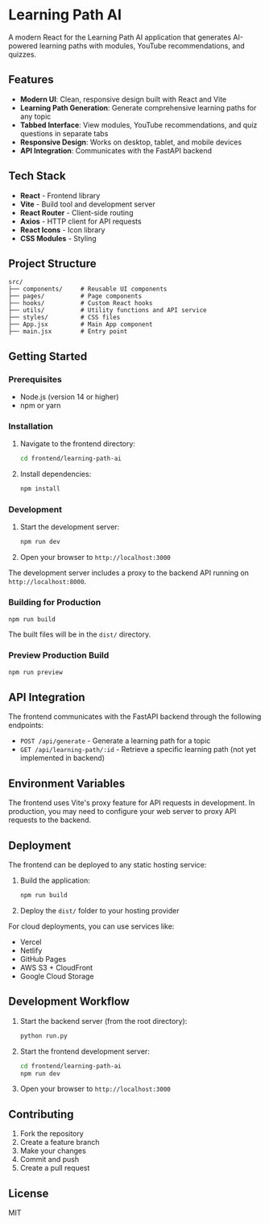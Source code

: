 # Learning Path AI 

A modern React  for the Learning Path AI application that generates AI-powered learning paths with modules, YouTube recommendations, and quizzes.

## Features

- **Modern UI**: Clean, responsive design built with React and Vite
- **Learning Path Generation**: Generate comprehensive learning paths for any topic
- **Tabbed Interface**: View modules, YouTube recommendations, and quiz questions in separate tabs
- **Responsive Design**: Works on desktop, tablet, and mobile devices
- **API Integration**: Communicates with the FastAPI backend

## Tech Stack

- **React** - Frontend library
- **Vite** - Build tool and development server
- **React Router** - Client-side routing
- **Axios** - HTTP client for API requests
- **React Icons** - Icon library
- **CSS Modules** - Styling

## Project Structure

```
src/
├── components/     # Reusable UI components
├── pages/          # Page components
├── hooks/          # Custom React hooks
├── utils/          # Utility functions and API service
├── styles/         # CSS files
├── App.jsx         # Main App component
├── main.jsx        # Entry point
```

## Getting Started

### Prerequisites

- Node.js (version 14 or higher)
- npm or yarn

### Installation

1. Navigate to the frontend directory:
   ```bash
   cd frontend/learning-path-ai
   ```

2. Install dependencies:
   ```bash
   npm install
   ```

### Development

1. Start the development server:
   ```bash
   npm run dev
   ```

2. Open your browser to `http://localhost:3000`

The development server includes a proxy to the backend API running on `http://localhost:8000`.

### Building for Production

```bash
npm run build
```

The built files will be in the `dist/` directory.

### Preview Production Build

```bash
npm run preview
```

## API Integration

The frontend communicates with the FastAPI backend through the following endpoints:

- `POST /api/generate` - Generate a learning path for a topic
- `GET /api/learning-path/:id` - Retrieve a specific learning path (not yet implemented in backend)

## Environment Variables

The frontend uses Vite's proxy feature for API requests in development. In production, you may need to configure your web server to proxy API requests to the backend.

## Deployment

The frontend can be deployed to any static hosting service:

1. Build the application:
   ```bash
   npm run build
   ```

2. Deploy the `dist/` folder to your hosting provider

For cloud deployments, you can use services like:
- Vercel
- Netlify
- GitHub Pages
- AWS S3 + CloudFront
- Google Cloud Storage

## Development Workflow

1. Start the backend server (from the root directory):
   ```bash
   python run.py
   ```

2. Start the frontend development server:
   ```bash
   cd frontend/learning-path-ai
   npm run dev
   ```

3. Open your browser to `http://localhost:3000`

## Contributing

1. Fork the repository
2. Create a feature branch
3. Make your changes
4. Commit and push
5. Create a pull request

## License

MIT
